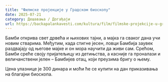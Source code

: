 ```yaml
---
title: "Филмске пројекције у Градском биоскопу"
date: 2025-07-21
category: Дешавања / Догађаји
url: https://backapalankavesti.com/kultura/film/filmske-projekcije-u-gradskom-bioskopu/
---
```


Бамби открива свет дрвећа и њихових тајни, а мајка га сваког дана учи новим стварима. Међутим, када стигне јесен, ловци Бамбија заувек раздвајају од његове мајке и он мора научити да живи сам. Срећом, Бамби среће своју пријатељицу из детињства, а касније га проналази и величанствени јелен – Бамбијев отац, који преузима бригу о њему.

Цена улазнице је 300 динара и моћи ће се купити на дан приказивања на благајни биоскопа.
